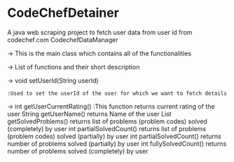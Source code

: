 # CodeChefDetainer
A java web scraping project to fetch user data from user id from codechef.com
CodechefDataManager

-> This is the main class which contains all of the functionalities

->  List of functions and their short description

-> void setUserId(String userId)

    :Used to set the userId of the user for which we want to fetch details
-> int getUserCurrentRating()
    :This function returns current rating of the user
String getUserName()
returns Name of the user
List getSolvedProblems()
returns list of problems (problem codes) solved (completely) by user
int partialSolvedCount()
returns list of problems (problem codes) solved (partially) by user
int partialSolvedCount()
returns number of problems solved (partially) by user
int fullySolvedCount()
returns number of problems solved (completely) by user
